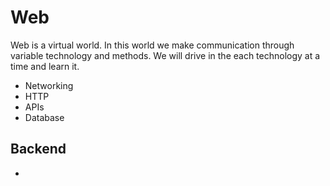 # Web

Web is a virtual world. In this world we make communication through variable technology and methods. We will drive in the each technology at a time and learn it.

- Networking
- HTTP
- APIs
- Database


## Backend 

- 